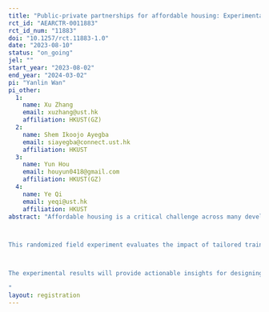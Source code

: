 ```yaml
---
title: "Public-private partnerships for affordable housing: Experimental evidence from Nigeria"
rct_id: "AEARCTR-0011883"
rct_id_num: "11883"
doi: "10.1257/rct.11883-1.0"
date: "2023-08-10"
status: "on_going"
jel: ""
start_year: "2023-08-02"
end_year: "2024-03-02"
pi: "Yanlin Wan"
pi_other:
  1:
    name: Xu Zhang
    email: xuzhang@ust.hk
    affiliation: HKUST(GZ)
  2:
    name: Shem Ikoojo Ayegba
    email: siayegba@connect.ust.hk
    affiliation: HKUST
  3:
    name: Yun Hou
    email: houyun0418@gmail.com
    affiliation: HKUST(GZ)
  4:
    name: Ye Qi
    email: yeqi@ust.hk
    affiliation: HKUST
abstract: "Affordable housing is a critical challenge across many developing countries, including Nigeria, where the housing deficit is estimated to be between 17 million – 21 million units. With rapid urbanization and population growth, innovative approaches beyond public sector housing are urgently needed to expand access to adequate and affordable housing. Public-private partnerships (PPPs) have emerged as a promising strategy by leveraging the private sector's expertise and financing capacity while harnessing the government's social objectives and convening power. However, stakeholder engagement remains a crucial barrier to implementing successful affordable housing PPPs, as private partners may lack expertise in this model and perceive risks due to unclear regulations.

This randomized field experiment evaluates the impact of tailored training interventions on private construction firms' willingness to participate in affordable housing PPPs in Nigeria. A sample of 360 senior personnel from firms will be randomly assigned to one of three groups: a control group receiving general training on housing trends, a treatment group receiving basic PPP training, and a treatment group receiving comprehensive PPP training, including detailed PPP training for affordable housing and a complete introduction to different PPP project models. Surveys will evaluate willingness to participate and the preferred PPP model before and after the training workshops. Administrative data will also track project enrolment over six months.

The experimental results will provide actionable insights for designing training programs and policy tools to catalyze win-win PPP models that align public and private goals for expanding access to adequate and affordable housing.
"
layout: registration
---
```


